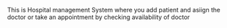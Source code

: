 This is Hospital management System where you add patient and asiign the doctor or take an appointment by checking availability of doctor
